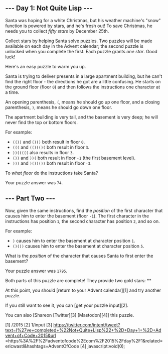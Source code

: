 
## --- Day 1: Not Quite Lisp ---

Santa was hoping for a white Christmas, but his weather machine's "snow" function is powered by stars, and he's fresh
out! To save Christmas, he needs you to collect *fifty stars* by December 25th.

Collect stars by helping Santa solve puzzles. Two puzzles will be made available on each day in the Advent calendar;
the second puzzle is unlocked when you complete the first. Each puzzle grants *one star*. Good luck!

Here's an easy puzzle to warm you up.

Santa is trying to deliver presents in a large apartment building, but he can't find the right floor - the directions
he got are a little confusing. He starts on the ground floor (floor `0`) and then follows the instructions one
character at a time.

An opening parenthesis, `(`, means he should go up one floor, and a closing parenthesis, `)`, means he should go down
one floor.

The apartment building is very tall, and the basement is very deep; he will never find the top or bottom floors.

For example:

* `(())` and `()()` both result in floor `0`.
* `(((` and `(()(()(` both result in floor `3`.
* `))(((((` also results in floor `3`.
* `())` and `))(` both result in floor `-1` (the first basement level).
* `)))` and `)())())` both result in floor `-3`.

To *what floor* do the instructions take Santa?

Your puzzle answer was `74`.

## --- Part Two ---

Now, given the same instructions, find the *position* of the first character that causes him to enter the basement
(floor `-1`). The first character in the instructions has position `1`, the second character has position `2`, and so
on.

For example:

* `)` causes him to enter the basement at character position `1`.
* `()())` causes him to enter the basement at character position `5`.

What is the *position* of the character that causes Santa to first enter the basement?

Your puzzle answer was `1795`.

Both parts of this puzzle are complete! They provide two gold stars: **

At this point, you should [return to your Advent calendar][1] and try another puzzle.

If you still want to see it, you can [get your puzzle input][2].

You can also [Shareon [Twitter][3] [Mastodon][4]] this puzzle.

[1] /2015
[2] 1/input
[3] https://twitter.com/intent/tweet?text=I%27ve+completed+%22Not+Quite+Lisp%22+%2D+Day+1+%2D+Advent+of+Code+2015&url
=https%3A%2F%2Fadventofcode%2Ecom%2F2015%2Fday%2F1&related=ericwastl&hashtags=AdventOfCode
[4] javascript:void(0);

